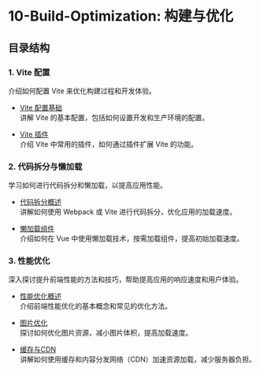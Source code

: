 # 10-Build-Optimization: 构建与优化

## 目录结构

### 1. Vite 配置

介绍如何配置 Vite 来优化构建过程和开发体验。

- [Vite 配置基础](./1-Vite-Configuration/1-Vite配置基础.md)  
  讲解 Vite 的基本配置，包括如何设置开发和生产环境的配置。

- [Vite 插件](./1-Vite-Configuration/2-Vite插件.md)  
  介绍 Vite 中常用的插件，如何通过插件扩展 Vite 的功能。

### 2. 代码拆分与懒加载

学习如何进行代码拆分和懒加载，以提高应用性能。

- [代码拆分概述](./2-Code-Splitting-and-Lazy-Loading/1-代码拆分概述.md)  
  讲解如何使用 Webpack 或 Vite 进行代码拆分，优化应用的加载速度。

- [懒加载组件](./2-Code-Splitting-and-Lazy-Loading/2-懒加载组件.md)  
  介绍如何在 Vue 中使用懒加载技术，按需加载组件，提高初始加载速度。

### 3. 性能优化

深入探讨提升前端性能的方法和技巧，帮助提高应用的响应速度和用户体验。

- [性能优化概述](./3-Performance-Optimization/1-性能优化概述.md)  
  介绍前端性能优化的基本概念和常见的优化方法。

- [图片优化](./3-Performance-Optimization/2-图片优化.md)  
  探讨如何优化图片资源，减小图片体积，提高加载速度。

- [缓存与CDN](./3-Performance-Optimization/3-缓存与CDN.md)  
  讲解如何使用缓存和内容分发网络（CDN）加速资源加载，减少服务器负担。